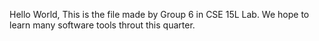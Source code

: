 Hello World, 
This is the file made by Group 6 in CSE 15L Lab.
We hope to learn many software tools throut this quarter.
